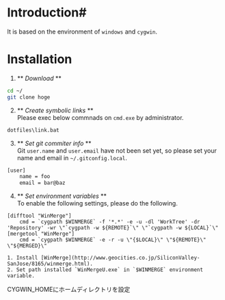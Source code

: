# Introduction#  
It is based on the environment of `windows` and `cygwin`.
# Installation  
1. ** *Download* **  
```sh
cd ~/
git clone hoge
```  
2. ** *Create symbolic links* **  
Please exec below commnads on `cmd.exe` by administrator.
```bat
dotfiles\link.bat
```  
3. ** *Set git commiter info* **  
Git `user.name` and `user.email` have not been set yet, so please set your name and email in `~/.gitconfig.local`.
```sh
[user]
    name = foo
    email = bar@baz
```
4. ** *Set environment variables* **  
To enable the following settings, please do the following.
```
[difftool "WinMerge"]
    cmd = `cygpath $WINMERGE` -f '*.*' -e -u -dl 'WorkTree' -dr 'Repository' -wr \"`cygpath -w ${REMOTE}`\" \"`cygpath -w ${LOCAL}`\"
[mergetool "WinMerge"]
    cmd = `cygpath $WINMERGE` -e -r -u \"{$LOCAL}\" \"${REMOTE}\" \"${MERGED}\"
```  
    1. Install [WinMerge](http://www.geocities.co.jp/SiliconValley-SanJose/8165/winmerge.html).  
    2. Set path installed `WinMergeU.exe` in `$WINMERGE` environment variable.


CYGWIN_HOMEにホームディレクトリを設定